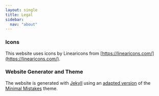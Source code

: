 ```yaml
---
layout: single
title: Legal
sidebar:
  nav: "about"
---
```


### Icons

This website uses icons by Linearicons from [https://linearicons.com/](https://linearicons.com/).

### Website Generator and Theme

The website is generated with [Jekyll](https://jekyllrb.com/) using an [adapted version](https://github.com/root-project/minimal-mistakes) of the [Minimal Mistakes](https://mmistakes.github.io/minimal-mistakes/) theme.
